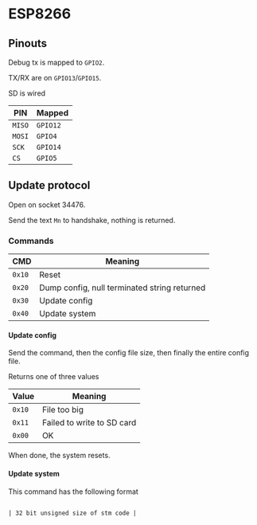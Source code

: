 # ESP8266

## Pinouts

Debug tx is mapped to `GPIO2`.

TX/RX are on `GPIO13`/`GPIO15`.

SD is wired

| PIN | Mapped |
| --- | ------ |
| `MISO` | `GPIO12` |
| `MOSI` | `GPIO4` |
| `SCK` | `GPIO14` |
| `CS`  | `GPIO5` |

## Update protocol

Open on socket 34476.

Send the text `Mn` to handshake, nothing is returned.

### Commands

| CMD | Meaning |
| --- | ------ |
| `0x10` | Reset |
| `0x20` | Dump config, null terminated string returned |
| `0x30` | Update config |
| `0x40` | Update system |

#### Update config

Send the command, then the config file size, then finally the entire config file.

Returns one of three values

| Value | Meaning |
| --- | ------ |
| `0x10` | File too big |
| `0x11` | Failed to write to SD card |
| `0x00` | OK |

When done, the system resets.

#### Update system

This command has the following format

```

| 32 bit unsigned size of stm code | 

```
